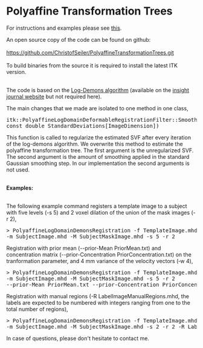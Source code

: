 Polyaffine Transformation Trees
===============================

For instructions and examples please see [this](http://www.stanford.edu/~cseiler/software.html).

An open source copy of the code can be found on github:<br><br>
<a href="https://github.com/ChristofSeiler/PolyaffineTransformationTrees.git">https://github.com/ChristofSeiler/PolyaffineTransformationTrees.git</a><br><br>
To build binaries from the source it is required to install the latest ITK version.<br><br>

The code is based on the <a href="http://dx.doi.org/10.1016/j.neuroimage.2008.10.040">Log-Demons algorithm</a> (available on the <a href="http://hdl.handle.net/10380/3060">insight journal website</a> but not required here).

The main changes that we made are isolated to one method in one class,

<pre>itk::PolyaffineLogDomainDeformableRegistrationFilter::SmoothGivenField(VelocityFieldType * field, <br>const double StandardDeviations[ImageDimension]) </pre>

This function is called to regularize the estimated SVF after every iteration of the log-demons algorithm. We overwrite this method to estimate the polyaffine transformation tree. The first argument is the unregularized SVF. The second argument is the amount of smoothing applied in the standard Gaussian smoothing step. In our implementation the second arguments is not used.<br><br>

<b>Examples:</b><br><br>

The following example command registers a template image to a subject with five levels (-s 5) and 2 voxel dilation of the union of the mask images (-r 2),

<pre>> PolyaffineLogDomainDemonsRegistration -f TemplateImage.mhd -F TemplateMaskImage.mhd
-m SubjectImage.mhd -M SubjectMaskImage.mhd -s 5 -r 2</pre>

Registration with prior mean (--prior-Mean PriorMean.txt) and concentration matrix (--prior-Concentration PriorConcentration.txt) on the tranformation parameter, and 4 mm variance of the velocity vectors (&#8209;w 4),

<pre>> PolyaffineLogDomainDemonsRegistration -f TemplateImage.mhd -F TemplateMaskImage.mhd
-m SubjectImage.mhd -M SubjectMaskImage.mhd -s 5 -r 2
--prior-Mean PriorMean.txt --prior-Concentration PriorConcentration.txt -w 4</pre>

Registration with manual regions (-R LabelImageManualRegions.mhd, the labels are expected to be numbered with integers ranging from one to the total number of regions),

<pre>> PolyaffineLogDomainDemonsRegistration -f TemplateImage.mhd -F TemplateMaskImage.mhd
-m SubjectImage.mhd -M SubjectMaskImage.mhd -s 2 -r 2 -R LabelImageManualRegions.mhd</pre>

In case of questions, please don't hesitate to contact me.
